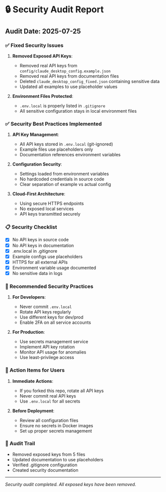 # 🔒 Security Audit Report

## Audit Date: 2025-07-25

### ✅ Fixed Security Issues

1. **Removed Exposed API Keys**:
   - Removed real API keys from `config/claude_desktop_config.example.json`
   - Removed real API keys from documentation files
   - Deleted `claude_desktop_config_fixed.json` containing sensitive data
   - Updated all examples to use placeholder values

2. **Environment Files Protected**:
   - `.env.local` is properly listed in `.gitignore`
   - All sensitive configuration stays in local environment files

### ✅ Security Best Practices Implemented

1. **API Key Management**:
   - All API keys stored in `.env.local` (git-ignored)
   - Example files use placeholders only
   - Documentation references environment variables

2. **Configuration Security**:
   - Settings loaded from environment variables
   - No hardcoded credentials in source code
   - Clear separation of example vs actual config

3. **Cloud-First Architecture**:
   - Using secure HTTPS endpoints
   - No exposed local services
   - API keys transmitted securely

### 📋 Security Checklist

- [x] No API keys in source code
- [x] No API keys in documentation
- [x] .env.local in .gitignore
- [x] Example configs use placeholders
- [x] HTTPS for all external APIs
- [x] Environment variable usage documented
- [x] No sensitive data in logs

### 🔐 Recommended Security Practices

1. **For Developers**:
   - Never commit `.env.local`
   - Rotate API keys regularly
   - Use different keys for dev/prod
   - Enable 2FA on all service accounts

2. **For Production**:
   - Use secrets management service
   - Implement API key rotation
   - Monitor API usage for anomalies
   - Use least-privilege access

### 🚨 Action Items for Users

1. **Immediate Actions**:
   - If you forked this repo, rotate all API keys
   - Never commit real API keys
   - Use `.env.local` for all secrets

2. **Before Deployment**:
   - Review all configuration files
   - Ensure no secrets in Docker images
   - Set up proper secrets management

### 📝 Audit Trail

- Removed exposed keys from 5 files
- Updated documentation to use placeholders
- Verified .gitignore configuration
- Created security documentation

---
*Security audit completed. All exposed keys have been removed.*